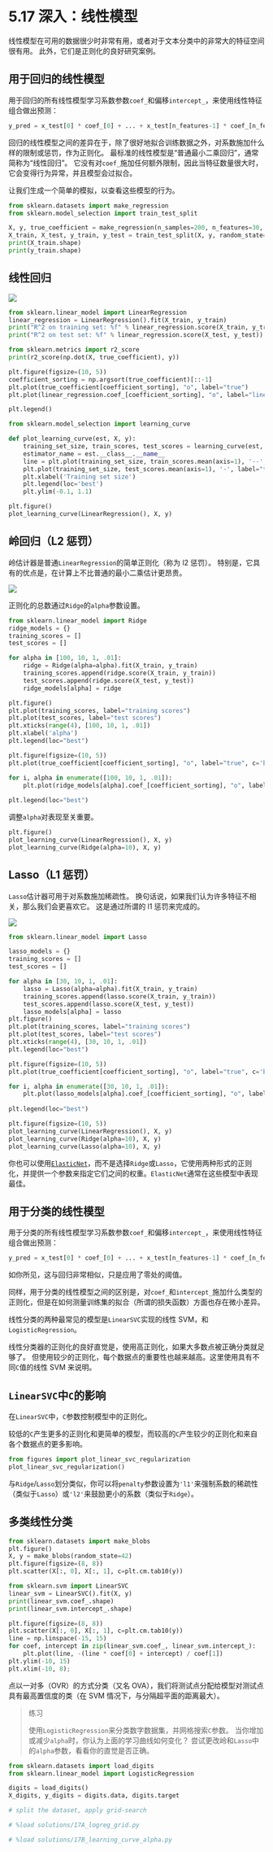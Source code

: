 # 5.17 深入：线性模型

线性模型在可用的数据很少时非常有用，或者对于文本分类中的非常大的特征空间很有用。 此外，它们是正则化的良好研究案例。

## 用于回归的线性模型

用于回归的所有线性模型学习系数参数`coef_`和偏移`intercept_`，来使用线性特征组合做出预测：

```py
y_pred = x_test[0] * coef_[0] + ... + x_test[n_features-1] * coef_[n_features-1] + intercept_
```

回归的线性模型之间的差异在于，除了很好地拟合训练数据之外，对系数施加什么样的限制或惩罚，作为正则化。 最标准的线性模型是“普通最小二乘回归”，通常简称为“线性回归”。 它没有对`coef_`施加任何额外限制，因此当特征数量很大时，它会变得行为异常，并且模型会过拟合。

让我们生成一个简单的模拟，以查看这些模型的行为。

```py
from sklearn.datasets import make_regression
from sklearn.model_selection import train_test_split

X, y, true_coefficient = make_regression(n_samples=200, n_features=30, n_informative=10, noise=100, coef=True, random_state=5)
X_train, X_test, y_train, y_test = train_test_split(X, y, random_state=5, train_size=60, test_size=140)
print(X_train.shape)
print(y_train.shape)
```

## 线性回归

![](../img/tex4.gif)

```py
from sklearn.linear_model import LinearRegression
linear_regression = LinearRegression().fit(X_train, y_train)
print("R^2 on training set: %f" % linear_regression.score(X_train, y_train))
print("R^2 on test set: %f" % linear_regression.score(X_test, y_test))

from sklearn.metrics import r2_score
print(r2_score(np.dot(X, true_coefficient), y))

plt.figure(figsize=(10, 5))
coefficient_sorting = np.argsort(true_coefficient)[::-1]
plt.plot(true_coefficient[coefficient_sorting], "o", label="true")
plt.plot(linear_regression.coef_[coefficient_sorting], "o", label="linear regression")

plt.legend()

from sklearn.model_selection import learning_curve

def plot_learning_curve(est, X, y):
    training_set_size, train_scores, test_scores = learning_curve(est, X, y, train_sizes=np.linspace(.1, 1, 20))
    estimator_name = est.__class__.__name__
    line = plt.plot(training_set_size, train_scores.mean(axis=1), '--', label="training scores " + estimator_name)
    plt.plot(training_set_size, test_scores.mean(axis=1), '-', label="test scores " + estimator_name, c=line[0].get_color())
    plt.xlabel('Training set size')
    plt.legend(loc='best')
    plt.ylim(-0.1, 1.1)

plt.figure()    
plot_learning_curve(LinearRegression(), X, y)
```

## 岭回归（L2 惩罚）

岭估计器是普通`LinearRegression`的简单正则化（称为 l2 惩罚）。 特别是，它具有的优点是，在计算上不比普通的最小二乘估计更昂贵。

![](../img/tex5.gif)

正则化的总数通过`Ridge`的`alpha`参数设置。

```py
from sklearn.linear_model import Ridge
ridge_models = {}
training_scores = []
test_scores = []

for alpha in [100, 10, 1, .01]:
    ridge = Ridge(alpha=alpha).fit(X_train, y_train)
    training_scores.append(ridge.score(X_train, y_train))
    test_scores.append(ridge.score(X_test, y_test))
    ridge_models[alpha] = ridge

plt.figure()
plt.plot(training_scores, label="training scores")
plt.plot(test_scores, label="test scores")
plt.xticks(range(4), [100, 10, 1, .01])
plt.xlabel('alpha')
plt.legend(loc="best")

plt.figure(figsize=(10, 5))
plt.plot(true_coefficient[coefficient_sorting], "o", label="true", c='b')

for i, alpha in enumerate([100, 10, 1, .01]):
    plt.plot(ridge_models[alpha].coef_[coefficient_sorting], "o", label="alpha = %.2f" % alpha, c=plt.cm.viridis(i / 3.))
    
plt.legend(loc="best")
```

调整`alpha`对表现至关重要。

```py
plt.figure()
plot_learning_curve(LinearRegression(), X, y)
plot_learning_curve(Ridge(alpha=10), X, y)
```

## Lasso（L1 惩罚）

`Lasso`估计器可用于对系数施加稀疏性。 换句话说，如果我们认为许多特征不相关，那么我们会更喜欢它。 这是通过所谓的 l1 惩罚来完成的。

![](../img/tex6.gif)

```py
from sklearn.linear_model import Lasso

lasso_models = {}
training_scores = []
test_scores = []

for alpha in [30, 10, 1, .01]:
    lasso = Lasso(alpha=alpha).fit(X_train, y_train)
    training_scores.append(lasso.score(X_train, y_train))
    test_scores.append(lasso.score(X_test, y_test))
    lasso_models[alpha] = lasso
plt.figure()
plt.plot(training_scores, label="training scores")
plt.plot(test_scores, label="test scores")
plt.xticks(range(4), [30, 10, 1, .01])
plt.legend(loc="best")

plt.figure(figsize=(10, 5))
plt.plot(true_coefficient[coefficient_sorting], "o", label="true", c='b')

for i, alpha in enumerate([30, 10, 1, .01]):
    plt.plot(lasso_models[alpha].coef_[coefficient_sorting], "o", label="alpha = %.2f" % alpha, c=plt.cm.viridis(i / 3.))
    
plt.legend(loc="best")

plt.figure(figsize=(10, 5))
plot_learning_curve(LinearRegression(), X, y)
plot_learning_curve(Ridge(alpha=10), X, y)
plot_learning_curve(Lasso(alpha=10), X, y)
```

你也可以使用[`ElasticNet`](http://scikit-learn.org/stable/modules/generated/sklearn.linear_model.ElasticNet.html)，而不是选择`Ridge`或`Lasso`，它使用两种形式的正则化，并提供一个参数来指定它们之间的权重。`ElasticNet`通常在这些模型中表现最佳。

## 用于分类的线性模型

用于分类的所有线性模型学习系数参数`coef_`和偏移`intercept_`，来使用线性特征组合做出预测：

```py
y_pred = x_test[0] * coef_[0] + ... + x_test[n_features-1] * coef_[n_features-1] + intercept_ > 0
```

如你所见，这与回归非常相似，只是应用了零处的阈值。

同样，用于分类的线性模型之间的区别是，对`coef_`和`intercept_`施加什么类型的正则化，但是在如何测量训练集的拟合（所谓的损失函数）方面也存在微小差异。

线性分类的两种最常见的模型是`LinearSVC`实现的线性 SVM，和`LogisticRegression`。

线性分类器的正则化的良好直觉是，使用高正则化，如果大多数点被正确分类就足够了。 但使用较少的正则化，每个数据点的重要性也越来越高。这里使用具有不同`C`值的线性 SVM 来说明。

## `LinearSVC`中`C`的影响

在`LinearSVC`中，`C`参数控制模型中的正则化。

较低的`C`产生更多的正则化和更简单的模型，而较高的`C`产生较少的正则化和来自各个数据点的更多影响。

```py
from figures import plot_linear_svc_regularization
plot_linear_svc_regularization()
```

与`Ridge`/`Lasso`划分类似，你可以将`penalty`参数设置为`'l1'`来强制系数的稀疏性（类似于`Lasso`）或`'l2'`来鼓励更小的系数（类似于`Ridge`）。

## 多类线性分类

```py
from sklearn.datasets import make_blobs
plt.figure()
X, y = make_blobs(random_state=42)
plt.figure(figsize=(8, 8))
plt.scatter(X[:, 0], X[:, 1], c=plt.cm.tab10(y))

from sklearn.svm import LinearSVC
linear_svm = LinearSVC().fit(X, y)
print(linear_svm.coef_.shape)
print(linear_svm.intercept_.shape)

plt.figure(figsize=(8, 8))
plt.scatter(X[:, 0], X[:, 1], c=plt.cm.tab10(y))
line = np.linspace(-15, 15)
for coef, intercept in zip(linear_svm.coef_, linear_svm.intercept_):
    plt.plot(line, -(line * coef[0] + intercept) / coef[1])
plt.ylim(-10, 15)
plt.xlim(-10, 8);
```

点以一对多（OVR）的方式分类（又名 OVA），我们将测试点分配给模型对测试点具有最高置信度的类（在 SVM 情况下，与分隔超平面的距离最大）。

> 练习
> 
> 使用`LogisticRegression`来分类数字数据集，并网格搜索`C`参数。
> 当你增加或减少`alpha`时，你认为上面的学习曲线如何变化？ 尝试更改岭和`Lasso`中的`alpha`参数，看看你的直觉是否正确。

```py
from sklearn.datasets import load_digits
from sklearn.linear_model import LogisticRegression

digits = load_digits()
X_digits, y_digits = digits.data, digits.target

# split the dataset, apply grid-search

# %load solutions/17A_logreg_grid.py

# %load solutions/17B_learning_curve_alpha.py
```
